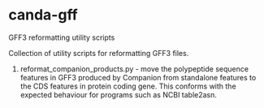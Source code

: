 # canda-gff
GFF3 reformatting utility scripts

Collection of utility scripts for reformatting GFF3 files.

1. reformat_companion_products.py - move the polypeptide sequence features in GFF3 produced by Companion from standalone features to the CDS features in protein coding gene. This conforms with the expected behaviour for programs such as NCBI table2asn.

